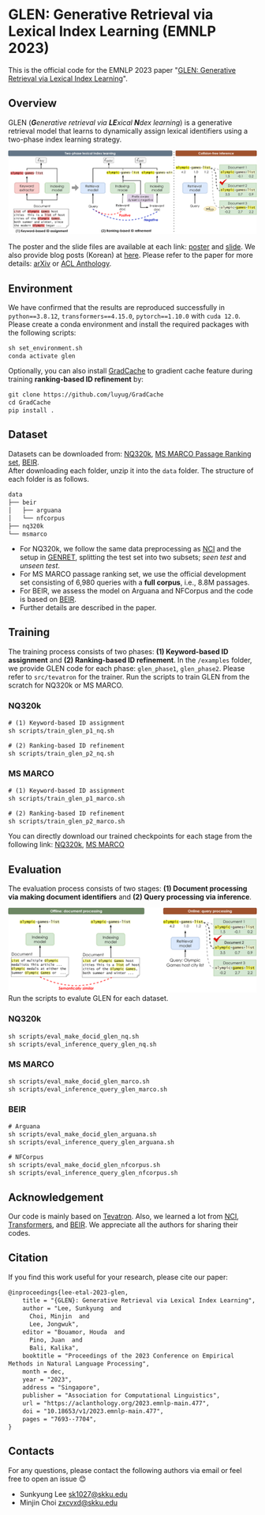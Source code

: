 # GLEN: Generative Retrieval via Lexical Index Learning (EMNLP 2023)
This is the official code for the EMNLP 2023 paper "[GLEN: Generative Retrieval via Lexical Index Learning](https://arxiv.org/abs/2311.03057)".  


## Overview

GLEN (***G**enerative retrieval via **LE**xical ***N***dex learning*) is a generative retrieval model that learns to dynamically assign lexical identifiers using a two-phase index learning strategy.


![GLEN](assets/model.png)

The poster and the slide files are available at each link: [poster](assets/glen_poster.pdf) and [slide](assets/glen_slide.pdf). We also provide blog posts (Korean) at [here](https://dial.skku.edu/blog/2023_glen). Please refer to the paper for more details: [arXiv](https://arxiv.org/abs/2311.03057) or [ACL Anthology](https://aclanthology.org/2023.emnlp-main.477/).


## Environment
We have confirmed that the results are reproduced successfully in `python==3.8.12`, `transformers==4.15.0`, `pytorch==1.10.0` with `cuda 12.0`. Please create a conda environment and install the required packages with the following scripts:
```
sh set_environment.sh
conda activate glen
```

Optionally, you can also install [GradCache](https://github.com/luyug/GradCache) to gradient cache feature during training **ranking-based ID refinement** by:
```
git clone https://github.com/luyug/GradCache
cd GradCache
pip install .
```

## Dataset
Datasets can be downloaded from: [NQ320k](https://o365skku-my.sharepoint.com/:f:/g/personal/sk1027_o365_skku_edu/Et5O6pBBRFhDszKxUd0S3wMB05986kg_bYi_uT8SRh80QQ?e=jAEowr), [MS MARCO Passage Ranking set](https://o365skku-my.sharepoint.com/:f:/g/personal/sk1027_o365_skku_edu/Evg4kq5x2OhOtxu4IMs_39sBcxYjY6EQLoqyKh5toM9bRg?e=jZW04M), [BEIR](https://o365skku-my.sharepoint.com/:f:/g/personal/sk1027_o365_skku_edu/EuSgMCJynLdCuKFG_UldBKMB953_RsbzA1jliw2ashEEGw?e=y57m5Y).  
After downloading each folder, unzip it into the `data` folder. The structure of each folder is as follows.

```
data
├── beir
│   ├── arguana
│   └── nfcorpus
├── nq320k
└── msmarco
```

- For NQ320k, we follow the same data preprocessing as [NCI](https://github.com/solidsea98/Neural-Corpus-Indexer-NCI) and the setup in [GENRET](https://github.com/sunnweiwei/GenRet), splitting the test set into two subsets; *seen test* and *unseen test*. 
- For MS MARCO passage ranking set, we use the official development set consisting of 6,980 queries with a **full corpus**, i.e., 8.8M passages. 
- For BEIR, we assess the model on Arguana and NFCorpus and the code is based on [BEIR](https://github.com/beir-cellar/beir).
- Further details are described in the paper.



## Training
The training process consists of two phases: **(1) Keyword-based ID assignment** and **(2) Ranking-based ID refinement**. In the `/examples` folder, we provide GLEN code for each phase: `glen_phase1`, `glen_phase2`.  Please refer to `src/tevatron` for the trainer.
Run the scripts to train GLEN from the scratch for NQ320k or MS MARCO.<br>

### NQ320k
```
# (1) Keyword-based ID assignment
sh scripts/train_glen_p1_nq.sh
```

```
# (2) Ranking-based ID refinement
sh scripts/train_glen_p2_nq.sh
```

### MS MARCO
```
# (1) Keyword-based ID assignment
sh scripts/train_glen_p1_marco.sh
```

```
# (2) Ranking-based ID refinement
sh scripts/train_glen_p2_marco.sh
```

You can directly download our trained checkpoints for each stage from the following link: [NQ320k](https://o365skku-my.sharepoint.com/:f:/g/personal/sk1027_o365_skku_edu/Eld_v5cO-s1ArCz-gkmjLbYBCD2f2xhgbALd6M4hoQnq5A?e=VC82mB), [MS MARCO](https://o365skku-my.sharepoint.com/:f:/g/personal/sk1027_o365_skku_edu/EnC1iEC3rApIjDcnVdVPN7ABTq2J8qYxEdw1ITfaDzR8uQ?e=vNhfoc)


## Evaluation
The evaluation process consists of two stages: **(1) Document processing via making document identifiers** and **(2) Query processing via inference**.  

![GLEN](assets/evaluation.png)
Run the scripts to evalute GLEN for each dataset.<br>

### NQ320k
```
sh scripts/eval_make_docid_glen_nq.sh
sh scripts/eval_inference_query_glen_nq.sh
```

### MS MARCO
```
sh scripts/eval_make_docid_glen_marco.sh
sh scripts/eval_inference_query_glen_marco.sh
```

### BEIR
```
# Arguana
sh scripts/eval_make_docid_glen_arguana.sh
sh scripts/eval_inference_query_glen_arguana.sh
```

```
# NFCorpus
sh scripts/eval_make_docid_glen_nfcorpus.sh
sh scripts/eval_inference_query_glen_nfcorpus.sh 
```

## Acknowledgement
Our code is mainly based on [Tevatron](https://github.com/texttron/tevatron). Also, we learned a lot from [NCI](https://github.com/solidsea98/Neural-Corpus-Indexer-NCI), [Transformers](https://github.com/huggingface/transformers), and [BEIR](https://github.com/beir-cellar/beir). We appreciate all the authors for sharing their codes.


## Citation
If you find this work useful for your research, please cite our paper:
```
@inproceedings{lee-etal-2023-glen,
    title = "{GLEN}: Generative Retrieval via Lexical Index Learning",
    author = "Lee, Sunkyung  and
      Choi, Minjin  and
      Lee, Jongwuk",
    editor = "Bouamor, Houda  and
      Pino, Juan  and
      Bali, Kalika",
    booktitle = "Proceedings of the 2023 Conference on Empirical Methods in Natural Language Processing",
    month = dec,
    year = "2023",
    address = "Singapore",
    publisher = "Association for Computational Linguistics",
    url = "https://aclanthology.org/2023.emnlp-main.477",
    doi = "10.18653/v1/2023.emnlp-main.477",
    pages = "7693--7704",
}
```

## Contacts
For any questions, please contact the following authors via email or feel free to open an issue 😊
- Sunkyung Lee sk1027@skku.edu
- Minjin Choi zxcvxd@skku.edu
